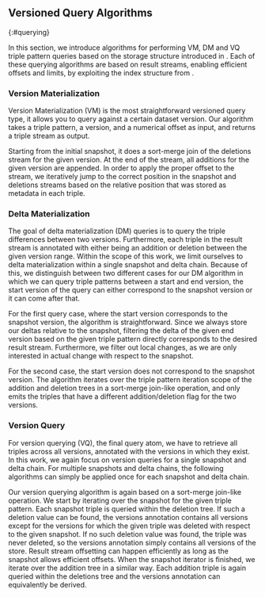 ## Versioned Query Algorithms
{:#querying}

In this section, we introduce algorithms for performing VM, DM and VQ triple pattern queries
based on the storage structure introduced in [](#storage).
Each of these querying algorithms are based on result streams, enabling efficient offsets and limits,
by exploiting the index structure from [](#storage).

### Version Materialization

Version Materialization (VM) is the most straightforward versioned query type,
it allows you to query against a certain dataset version.
Our algorithm takes a triple pattern, a version, and a numerical offset as input,
and returns a triple stream as output.

Starting from the initial snapshot, it does a sort-merge join of the deletions stream for the given version.
At the end of the stream, all additions for the given version are appended.
In order to apply the proper offset to the stream,
we iteratively jump to the correct position in the snapshot and deletions streams
based on the relative position that was stored as metadata in each triple.

### Delta Materialization

The goal of delta materialization (DM) queries is to query the triple differences between two versions.
Furthermore, each triple in the result stream is annotated with either being an addition or deletion between the given version range.
Within the scope of this work, we limit ourselves to delta materialization within a single snapshot and delta chain.
Because of this, we distinguish between two different cases for our DM algorithm
in which we can query triple patterns between a start and end version,
the start version of the query can either correspond to the snapshot version or it can come after that.

For the first query case, where the start version corresponds to the snapshot version,
the algorithm is straightforward.
Since we always store our deltas relative to the snapshot,
filtering the delta of the given end version based on the given triple pattern directly corresponds to the desired result stream.
Furthermore, we filter out local changes, as we are only interested in actual change with respect to the snapshot.

For the second case, the start version does not correspond to the snapshot version.
The algorithm iterates over the triple pattern iteration scope of the addition and deletion trees in a sort-merge join-like operation,
and only emits the triples that have a different addition/deletion flag for the two versions.

### Version Query

For version querying (VQ), the final query atom, we have to retrieve all triples across all versions,
annotated with the versions in which they exist.
In this work, we again focus on version queries for a single snapshot and delta chain.
For multiple snapshots and delta chains, the following algorithms can simply be applied once for each snapshot and delta chain.

Our version querying algorithm is again based on a sort-merge join-like operation.
We start by iterating over the snapshot for the given triple pattern.
Each snapshot triple is queried within the deletion tree.
If such a deletion value can be found, the versions annotation contains all versions except for the versions
for which the given triple was deleted with respect to the given snapshot.
If no such deletion value was found, the triple was never deleted,
so the versions annotation simply contains all versions of the store.
Result stream offsetting can happen efficiently as long as the snapshot allows efficient offsets.
When the snapshot iterator is finished, we iterate over the addition tree in a similar way.
Each addition triple is again queried within the deletions tree
and the versions annotation can equivalently be derived.
